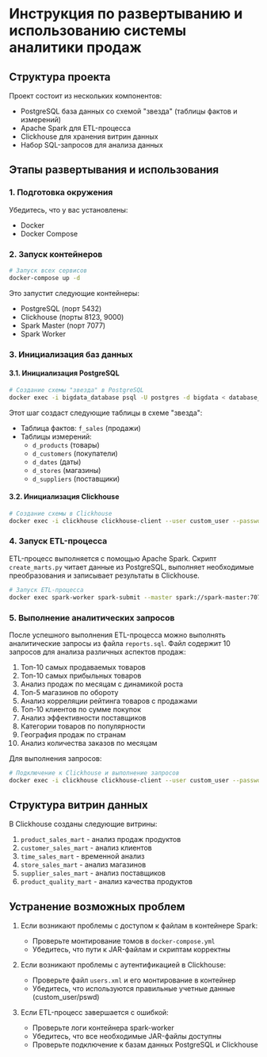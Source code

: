 # Инструкция по развертыванию и использованию системы аналитики продаж

## Структура проекта

Проект состоит из нескольких компонентов:
- PostgreSQL база данных со схемой "звезда" (таблицы фактов и измерений)
- Apache Spark для ETL-процесса
- Clickhouse для хранения витрин данных
- Набор SQL-запросов для анализа данных

## Этапы развертывания и использования

### 1. Подготовка окружения

Убедитесь, что у вас установлены:
- Docker
- Docker Compose

### 2. Запуск контейнеров

```bash
# Запуск всех сервисов
docker-compose up -d
```

Это запустит следующие контейнеры:
- PostgreSQL (порт 5432)
- Clickhouse (порты 8123, 9000)
- Spark Master (порт 7077)
- Spark Worker

### 3. Инициализация баз данных

#### 3.1. Инициализация PostgreSQL

```bash
# Создание схемы "звезда" в PostgreSQL
docker exec -i bigdata_database psql -U postgres -d bigdata < database_init/postgres_init.sql

```

Этот шаг создаст следующие таблицы в схеме "звезда":
- Таблица фактов: `f_sales` (продажи)
- Таблицы измерений:
  - `d_products` (товары)
  - `d_customers` (покупатели)
  - `d_dates` (даты)
  - `d_stores` (магазины)
  - `d_suppliers` (поставщики)

#### 3.2. Инициализация Clickhouse

```bash
# Создание схемы в Clickhouse
docker exec -i clickhouse clickhouse-client --user custom_user --password pswd < database_init/clickhouse_init.sql
```

### 4. Запуск ETL-процесса

ETL-процесс выполняется с помощью Apache Spark. Скрипт `create_marts.py` читает данные из PostgreSQL, выполняет необходимые преобразования и записывает результаты в Clickhouse.

```bash
# Запуск ETL-процесса
docker exec spark-worker spark-submit --master spark://spark-master:7077 --jars /opt/spark-apps/jars/postgresql-42.6.0.jar,/opt/spark-apps/jars/clickhouse-jdbc-0.4.6.jar /opt/spark-apps/etl_scripts/create_marts.py
```

### 5. Выполнение аналитических запросов

После успешного выполнения ETL-процесса можно выполнять аналитические запросы из файла `reports.sql`. Файл содержит 10 запросов для анализа различных аспектов продаж:

1. Топ-10 самых продаваемых товаров
2. Топ-10 самых прибыльных товаров
3. Анализ продаж по месяцам с динамикой роста
4. Топ-5 магазинов по обороту
5. Анализ корреляции рейтинга товаров с продажами
6. Топ-10 клиентов по сумме покупок
7. Анализ эффективности поставщиков
8. Категории товаров по популярности
9. География продаж по странам
10. Анализ количества заказов по месяцам

Для выполнения запросов:
```bash
# Подключение к Clickhouse и выполнение запросов
docker exec -i clickhouse clickhouse-client --user custom_user --password pswd < reports.sql
```

## Структура витрин данных

В Clickhouse созданы следующие витрины:

1. `product_sales_mart` - анализ продаж продуктов
2. `customer_sales_mart` - анализ клиентов
3. `time_sales_mart` - временной анализ
4. `store_sales_mart` - анализ магазинов
5. `supplier_sales_mart` - анализ поставщиков
6. `product_quality_mart` - анализ качества продуктов

## Устранение возможных проблем

1. Если возникают проблемы с доступом к файлам в контейнере Spark:
   - Проверьте монтирование томов в `docker-compose.yml`
   - Убедитесь, что пути к JAR-файлам и скриптам корректны

2. Если возникают проблемы с аутентификацией в Clickhouse:
   - Проверьте файл `users.xml` и его монтирование в контейнер
   - Убедитесь, что используются правильные учетные данные (custom_user/pswd)

3. Если ETL-процесс завершается с ошибкой:
   - Проверьте логи контейнера spark-worker
   - Убедитесь, что все необходимые JAR-файлы доступны
   - Проверьте подключение к базам данных PostgreSQL и Clickhouse
